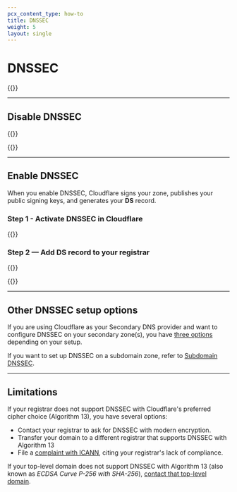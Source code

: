```yaml
---
pcx_content_type: how-to
title: DNSSEC
weight: 5
layout: single
---
```


# DNSSEC

{{<render file="_dnssec-definition.md" productFolder="dns">}}

---

## Disable DNSSEC

{{<render file="_disable_dnssec.md" productFolder="dns">}}

{{<render file="_dnssec-enabled-migration.md" productFolder="dns">}}

---

## Enable DNSSEC

When you enable DNSSEC, Cloudflare signs your zone, publishes your public signing keys, and generates your **DS** record.

### Step 1 - Activate DNSSEC in Cloudflare

{{<render file="_dnssec-cloudflare-steps.md" productFolder="dns">}}

### Step 2 — Add DS record to your registrar

{{<render file="_dnssec-registrar-steps.md" productFolder="dns">}}

{{<render file="_dnssec-auto-add.md" productFolder="dns">}}

---

## Other DNSSEC setup options

If you are using Cloudflare as your Secondary DNS provider and want to configure DNSSEC on your secondary zone(s), you have [three options](/dns/zone-setups/zone-transfers/cloudflare-as-secondary/dnssec-for-secondary/) depending on your setup.

If you want to set up DNSSEC on a subdomain zone, refer to [Subdomain DNSSEC](/dns/zone-setups/subdomain-setup/dnssec/).

---

## Limitations

If your registrar does not support DNSSEC with Cloudflare's preferred cipher choice (Algorithm 13), you have several options:

- Contact your registrar to ask for DNSSEC with modern encryption.
- Transfer your domain to a different registrar that supports DNSSEC with Algorithm 13
- File a [complaint with ICANN](https://forms.icann.org/en/resources/compliance/complaints/registrars/standards-complaint-form), citing your registrar's lack of compliance.

If your top-level domain does not support DNSSEC with Algorithm 13 (also known as *ECDSA Curve P-256 with SHA-256*), [contact that top-level domain](https://www.iana.org/domains/root/db).
